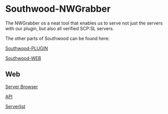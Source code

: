 # Southwood-NWGrabber
The NWGrabber os a neat tool that enables us to serve not just the servers with our plugin, but also all verified SCP:SL servers.

The other parts of Southwood can be found here:

[Southwood-PLUGIN](https://github.com/jeppevinkel/Southwood-PLUGIN)

[Southwood-WEB](https://github.com/jeppevinkel/Southwood-WEB)

## Web
[Server Browser](https://southwoodstudios.com/browser/)

[API](https://api.southwoodstudios.com/)

[Serverlist](https://api.southwoodstudios.com/serverlist)
